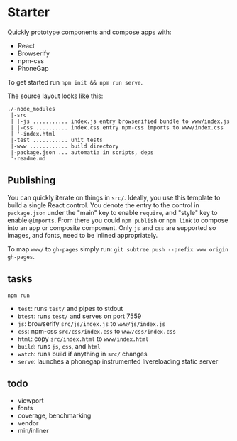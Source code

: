 # Starter

Quickly prototype components and compose apps with:

- React
- Browserify
- npm-css
- PhoneGap

To get started run `npm init && npm run serve`. 

The source layout looks like this:

    ./-node_modules
     |-src 
     | |-js ........... index.js entry browserified bundle to www/index.js
     | |-css .......... index.css entry npm-css imports to www/index.css
     | '-index.html
     |-test ........... unit tests
     |-www ............ build directory
     |-package.json ... automatia in scripts, deps
     '-readme.md

## Publishing

You can quickly iterate on things in `src/`. Ideally, you use this template to build a single React control. You denote the entry to the control in `package.json` under the "main" key to enable `require`, and "style" key to enable `@imports`. From there you could `npm publish` or `npm link` to compose into an app or composite component. Only `js` and `css` are supported so images, and fonts, need to be inlined appropriately. 

To map `www/` to `gh-pages` simply run: `git subtree push --prefix www origin gh-pages`.

## tasks

`npm run`

- `test`: runs `test/` and pipes to stdout
- `btest`: runs `test/` and serves on port 7559
- `js`: browserify `src/js/index.js` to `www/js/index.js`
- `css`: npm-css `src/css/index.css` to `www/css/index.css`
- `html`: copy `src/index.html` to `www/index.html`
- `build`: runs `js`, `css`, and `html`
- `watch`: runs build if anything in `src/` changes
- `serve`: launches a phonegap instrumented livereloading static server

## todo

- viewport
- fonts
- coverage, benchmarking
- vendor
- min/inliner

